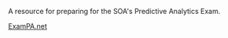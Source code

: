 A resource for preparing for the SOA's Predictive Analytics Exam.

[ExamPA.net](https://exampa.net/)
